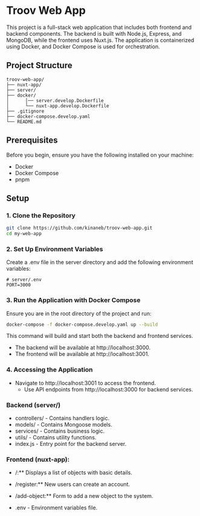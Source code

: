 # Troov Web App

This project is a full-stack web application that includes both frontend and backend components. The backend is built with Node.js, Express, and MongoDB, while the frontend uses Nuxt.js. The application is containerized using Docker, and Docker Compose is used for orchestration.

## Project Structure

```plaintext
troov-web-app/
├── nuxt-app/
├── server/
├── docker/
│      │── server.develop.Dockerfile
│      └── nuxt-app.develop.Dockerfile
├── .gitignore
├── docker-compose.develop.yaml
└── README.md
```

## Prerequisites

Before you begin, ensure you have the following installed on your machine:

- Docker
- Docker Compose
- pnpm

## Setup

### 1. Clone the Repository

```bash
git clone https://github.com/kinaneb/troov-web-app.git
cd my-web-app
```

### 2. Set Up Environment Variables

Create a .env file in the server directory and add the following environment variables:

```plaintext
# server/.env
PORT=3000
```

### 3. Run the Application with Docker Compose

Ensure you are in the root directory of the project and run:

```bash
docker-compose -f docker-compose.develop.yaml up --build
```

This command will build and start both the backend and frontend services.

- The backend will be available at http://localhost:3000.
- The frontend will be available at http://localhost:3001.

### 4. Accessing the Application

- Navigate to http://localhost:3001 to access the frontend.
  - Use API endpoints from http://localhost:3000 for backend services.

### Backend (server/)

- controllers/ - Contains handlers logic.
- models/ - Contains Mongoose models.
- services/ - Contains business logic.
- utils/ - Contains utility functions.
- index.js - Entry point for the backend server.

### Frontend (nuxt-app):
- /:** Displays a list of objects with basic details.
- /register:** New users can create an account.
- /add-object:** Form to add a new object to the system.

- .env - Environment variables file.
